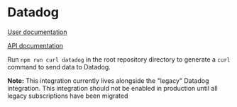 # Datadog

[User documentation](https://docs.launchdarkly.com/integrations/datadog)

[API documentation](https://docs.datadoghq.com/api/?lang=bash#events)

Run `npm run curl datadog` in the root repository directory to generate a `curl` command to send data to Datadog.


**Note:** This integration currently lives alongside the "legacy" Datadog integration. This integration should not be enabled in production until all legacy subscriptions have been migrated
